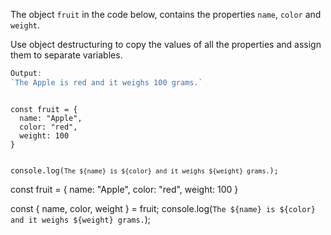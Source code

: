 The object `fruit` in the code below,
contains the properties
`name`, `color` and `weight`.

Use object destructuring
to copy the values of all the properties
and
assign them to separate variables.

```js
Output:
`The Apple is red and it weighs 100 grams.`
```
<codeblock type="exercise" language="javascript" testMode="fixedInput">
<code>
const fruit = {
  name: "Apple",
  color: "red",
  weight: 100
}

console.log(`The ${name} is ${color} and it weighs ${weight} grams.`);
</code>

<solution>
const fruit = {
  name: "Apple",
  color: "red",
  weight: 100
}

const { name, color, weight } = fruit;
console.log(`The ${name} is ${color} and it weighs ${weight} grams.`);
</solution>
</codeblock>
